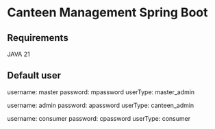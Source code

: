 # Canteen Management Spring Boot

## Requirements

JAVA 21

## Default user

username: master
password: mpassword
userType: master_admin

username: admin
password: apassword
userType: canteen_admin

username: consumer
password: cpassword
userType: consumer
